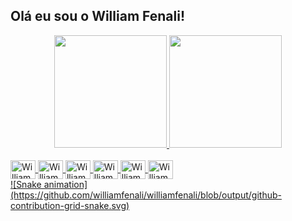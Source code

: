 ## Olá eu sou o William Fenali!
<div align="center">
  <a href="https://github.com/williamfenali">
  <img height="180em" src="https://github-readme-stats.vercel.app/api?username=williamfenali&show_icons=true&theme=dracula&include_all_commits=true&count_private=true"/>
  <img height="180em" src="https://github-readme-stats.vercel.app/api/top-langs/?username=williamfenali&layout=compact&langs_count=7&theme=dracula"/>
</div>
  
<div style="display: inline_block"><br>
  <img align="center" alt="William-Js" height="30" width="40" src="https://cdn.jsdelivr.net/gh/devicons/devicon/icons/javascript/javascript-original.svg">
  <img align="center" alt="William-Vue" height="30" width="40" src="https://cdn.jsdelivr.net/gh/devicons/devicon/icons/vuejs/vuejs-original-wordmark.svg">
  <img align="center" alt="William-HTML" height="30" width="40" src="https://cdn.jsdelivr.net/gh/devicons/devicon/icons/html5/html5-original-wordmark.svg">
  <img align="center" alt="William-CSS" height="30" width="40" src="https://cdn.jsdelivr.net/gh/devicons/devicon/icons/css3/css3-original-wordmark.svg">
  <img align="center" alt="William-Java" height="30" width="40" src="https://cdn.jsdelivr.net/gh/devicons/devicon/icons/java/java-original-wordmark.svg">
  <img align="center" alt="William-Python" height="30" width="40" src="https://cdn.jsdelivr.net/gh/devicons/devicon/icons/python/python-original-wordmark.svg">
</div>
 
<div>
  ![Snake animation](https://github.com/williamfenali/williamfenali/blob/output/github-contribution-grid-snake.svg)
</div>
